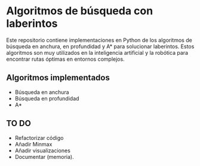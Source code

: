 # Algoritmos de búsqueda con laberintos

Este repositorio contiene implementaciones en Python de los algoritmos de búsqueda en anchura, en profundidad y A* para solucionar laberintos. Estos algoritmos son muy utilizados en la inteligencia artificial y la robótica para encontrar rutas óptimas en entornos complejos.

## Algoritmos implementados
- Búsqueda en anchura
- Búsqueda en profundidad
- A*

## TO DO

- Refactorizar código
- Añadir Minmax
- Añadir visualizaciones
- Documentar (memoria).
